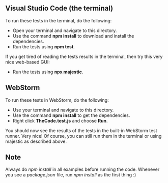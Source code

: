 ## Visual Studio Code (the terminal)
To run these tests in the terminal, do the following:
- Open your terminal and navigate to this directory.
- Use the command **npm install** to download and install the dependencies.
- Run the tests using **npm test**.

If you get tired of reading the tests results in the terminal, then try this very nice web-based GUI:

- Run the tests using **npx majestic**.

## WebStorm
To run these tests in WebStorm, do the following:

- Use your terminal and navigate to this directory.
- Use the command **npm install** to get the dependencies.
- Right click **TheCode.test.js** and choose **Run**.

You should now see the results of the tests in the built-in WebStorm test runner. Very nice! Of course, you can still run them in the terminal or using majestic as described above.

## Note
Always do *npm install* in all examples before running the code. Whenever you see a *package.json* file, run *npm install* as the first thing :) 